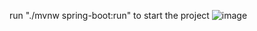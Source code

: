 run "./mvnw spring-boot:run" to start the project
![image](https://github.com/user-attachments/assets/41385d54-3fb8-4a41-b5d0-31160b296137)
